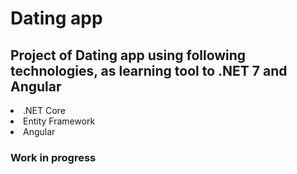 <h1>Dating app</h1>
<h2>Project of Dating app using following technologies, as learning tool to .NET 7 and Angular</h2>
<la>
  <li>.NET Core</li>
  <li>Entity Framework</li>
  <li>Angular</li>
</la>

<h3>Work in progress</h3>
